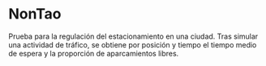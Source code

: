# NonTao
Prueba para la regulación del estacionamiento en una ciudad. Tras simular una actividad de tráfico, se obtiene por posición y tiempo el tiempo medio de espera y la proporción de aparcamientos libres.

